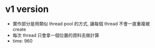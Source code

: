 # v1 version

- 實作部分是用類似 thread pool 的方式, 讓每個 thread 不會一直重複被 create
- 每次 thread 只會拿一個位置的資料去做計算
- time: 960